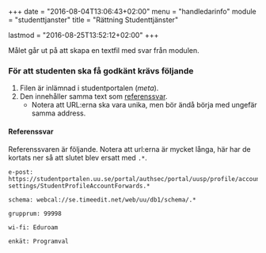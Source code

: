 +++
date = "2016-08-04T13:06:43+02:00"
menu = "handledarinfo"
module = "studenttjanster"
title = "Rättning Studenttjänster"

lastmod = "2016-08-25T13:52:12+02:00"
+++

Målet går ut på att skapa en textfil med svar från modulen.

### För att studenten ska få godkänt krävs följande

1. Filen är inlämnad i studentportalen (*meta*).
1. Den innehåller samma text som [referenssvar](#referenssvar).
    + Notera att URL:erna ska vara unika, men bör ändå börja med ungefär samma
        address.


#### Referenssvar


Referenssvaren är följande.
Notera att url:erna är mycket långa, här har de kortats ner så att slutet blev
ersatt med `.*`.

```none
e-post:  https://studentportalen.uu.se/portal/authsec/portal/uusp/profile/account-settings/StudentProfileAccountForwards.*

schema: webcal://se.timeedit.net/web/uu/db1/schema/.*

grupprum: 99998

wi-fi: Eduroam

enkät: Programval
```
